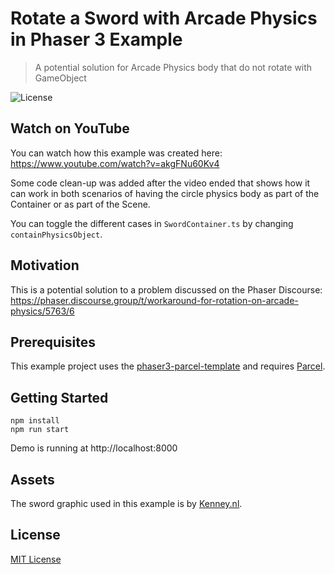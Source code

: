 # Rotate a Sword with Arcade Physics in Phaser 3 Example
> A potential solution for Arcade Physics body that do not rotate with GameObject

![License](https://img.shields.io/badge/license-MIT-green)

## Watch on YouTube

You can watch how this example was created here: https://www.youtube.com/watch?v=akgFNu60Kv4

Some code clean-up was added after the video ended that shows how it can work in both scenarios of having the circle physics body as part of the Container or as part of the Scene.

You can toggle the different cases in `SwordContainer.ts` by changing `containPhysicsObject`.

## Motivation

This is a potential solution to a problem discussed on the Phaser Discourse: https://phaser.discourse.group/t/workaround-for-rotation-on-arcade-physics/5763/6

## Prerequisites

This example project uses the [phaser3-parcel-template](https://github.com/ourcade/phaser3-parcel-template) and requires [Parcel](https://parceljs.org/).

## Getting Started

```
npm install
npm run start
```

Demo is running at http://localhost:8000

## Assets

The sword graphic used in this example is by [Kenney.nl](http://kenney.nl).

## License

[MIT License](https://github.com/ourcade/phaser3-sword-rotation-arcade-physics/blob/master/LICENSE)
